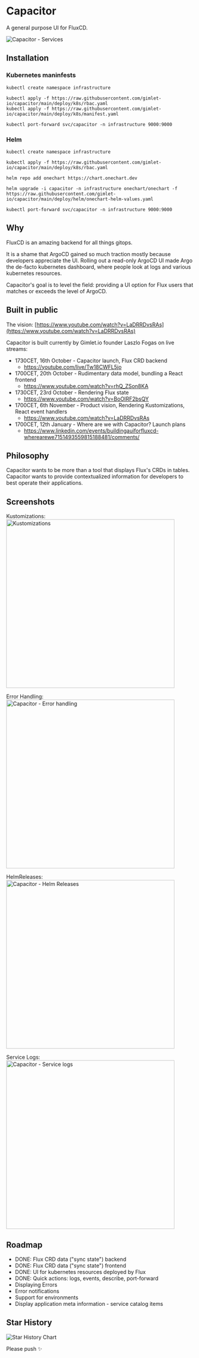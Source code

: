 # Capacitor

A general purpose UI for FluxCD.

![Capacitor - Services](https://github.com/gimlet-io/capacitor/assets/4289031/b79056f0-7383-45f6-9b4a-a04376ba152b)


## Installation

### Kubernetes maninfests

```
kubectl create namespace infrastructure

kubectl apply -f https://raw.githubusercontent.com/gimlet-io/capacitor/main/deploy/k8s/rbac.yaml
kubectl apply -f https://raw.githubusercontent.com/gimlet-io/capacitor/main/deploy/k8s/manifest.yaml

kubectl port-forward svc/capacitor -n infrastructure 9000:9000
```

### Helm

```
kubectl create namespace infrastructure

kubectl apply -f https://raw.githubusercontent.com/gimlet-io/capacitor/main/deploy/k8s/rbac.yaml

helm repo add onechart https://chart.onechart.dev

helm upgrade -i capacitor -n infrastructure onechart/onechart -f https://raw.githubusercontent.com/gimlet-io/capacitor/main/deploy/helm/onechart-helm-values.yaml

kubectl port-forward svc/capacitor -n infrastructure 9000:9000
```

## Why

FluxCD is an amazing backend for all things gitops.

It is a shame that ArgoCD gained so much traction mostly because developers appreciate the UI. Rolling out a read-only ArgoCD UI made Argo the de-facto kubernetes dashboard, where people look at logs and various kubernetes resources.

Capacitor's goal is to level the field: providing a UI option for Flux users that matches or exceeds the level of ArgoCD.

## Built in public

The vision: [https://www.youtube.com/watch?v=LaDRRDvsRAs](https://www.youtube.com/watch?v=LaDRRDvsRAs)

Capacitor is built currently by Gimlet.io founder Laszlo Fogas on live streams:

- 1730CET, 16th October - Capacitor launch, Flux CRD backend
    - https://youtube.com/live/Tw18CWFL5jo
- 1700CET, 20th October - Rudimentary data model, bundling a React frontend
    - https://www.youtube.com/watch?v=rhQ_ZSon8KA
- 1730CET, 23rd October - Rendering Flux state
    - https://www.youtube.com/watch?v=BoOIRF2bsQY
- 1700CET, 6th November - Product vision, Rendering Kustomizations, React event handlers
    - https://www.youtube.com/watch?v=LaDRRDvsRAs
- 1700CET, 12th January - Where are we with Capacitor? Launch plans
    - https://www.linkedin.com/events/buildingauiforfluxcd-wherearewe7151493559815188481/comments/

## Philosophy

Capacitor wants to be more than a tool that displays Flux's CRDs in tables. Capacitor wants to provide contextualized information for developers to best operate their applications.

## Screenshots

Kustomizations:
<img alt="Kustomizations" src="https://github.com/gimlet-io/capacitor/assets/4289031/597d066c-7db1-4f28-91f4-c7ee5d4af722" width="450">

Error Handling:
<img alt="Capacitor - Error handling" src="https://github.com/gimlet-io/capacitor/assets/4289031/cf025e03-1c45-4db0-8ee1-cf102dc24468" width="450">


HelmReleases:
<img alt="Capacitor - Helm Releases" src="https://github.com/gimlet-io/capacitor/assets/4289031/effe04d9-b76f-4fc4-b83d-769164bb23aa" width="450">


Service Logs:
<img alt="Capacitor - Service logs" src="https://github.com/gimlet-io/capacitor/assets/4289031/8493d215-2969-49b2-a433-e0ab4c18437e" width="450">

## Roadmap

  - DONE: Flux CRD data ("sync state") backend
  - DONE: Flux CRD data ("sync state") frontend
  - DONE: UI for kubernetes resources deployed by Flux
  - DONE: Quick actions: logs, events, describe, port-forward
  - Displaying Errors
  - Error notifications
  - Support for environments
  - Display application meta information - service catalog items

## Star History

![Star History Chart](https://api.star-history.com/svg?repos=gimlet-io/capacitor&type=Date)

Please push ✨
